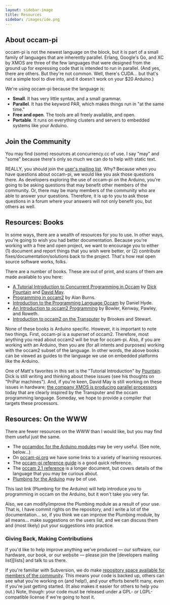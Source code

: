 ```yaml
---
layout: sidebar-image
title: Resources
sidebar: /images/ide.png
---
```


## About occam-pi

occam-pi is not the newest language on the block, but it is part of a small family of languages that are inherently parallel. Erlang, Google's Go, and XC by XMOS are three of the few languages that were designed from the ground up for expressing code that is intended to run in parallel. (And yes, there are others. But they're not common. Well, there's CUDA... but that's not a simple tool to dive into, and it doesn't work on your $20 Arduino.) 

We're using occam-pi because the language is:

* **Small**. It has very little syntax, and a small grammar.
* **Parallel**. It has the keyword PAR, which makes things run in "at the same time."
* **Free and open**. The tools are all freely available, and open.
* **Portable**. It runs on everything clusters and servers to embedded systems like your Arduino.

## Join the Community

You may find (some) resources at concurrency.cc of use. I say "may" and "some" because there's only so much we can do to help with static text.

REALLY, you should join the [user's mailing list](mailinglists.html). Why? Because when you have questions about occam-pi, we would like you ask those questions there. As developers exploring the use of occam-pi on the Arduino, you're going to be asking questions that may benefit other members of the community. Or, there may be many members of the community who are  able to answer your questions. Therefore, it is up to you to ask those questions in a forum where your answers will not only benefit you, but others as well.

## Resources: Books

In some ways, there are a wealth of resources for you to use. In other ways, you're going to wish you had better documentation. Because you're working with a free and open project, we want to encourage you to either (1) document and report things that you wish were better, or (2) contribute fixes/documentation/solutions back to the project. That's how real open source software works, folks.

There are a number of books. These are out of print, and scans of them are made available to you here:

* [A Tutorial Introduction to Concurrent Programming in Occam](http://rockalypse.org/courses/cs220f11/resources/occam-books/pountain.pdf) by [Dick Pountain](http://www.dickpountain.co.uk/) and [David May](http://en.wikipedia.org/wiki/David_May_(computer_scientist)).
* [Programming in occam2](http://rockalypse.org/courses/cs220f11/resources/occam-books/burns.pdf) by Alan Burns.
* [Introduction to the Programming Language Occam](http://rockalypse.org/courses/cs220f11/resources/occam-books/bowler.pdf) by Daniel Hyde.
* [An Introduction to occam2 Programming](http://rockalypse.org/courses/cs220f11/resources/occam-books/bowler.pdf) by Bowler, Kenway, Pawley, and Roweth.
* [Introduction to occam2 on the Transputer](http://rockalypse.org/courses/cs220f11/resources/occam-books/brookes.pdf) by Brookes and Stewart.

None of these books is Arduino specific. However, it is important to note two things. First, occam-pi is a *superset* of occam2. Therefore, most anything you read about occam2 will be true for occam-pi. Also, if you are working with an Arduino, then you are (for all intents and purposes) working with the occam2 subset of the language. In other words, the above books can be viewed as guides to the language we use on embedded platforms like the Arduino.

One of Matt's favorites in this set is the "Tutorial Introduction" by [Pountain](http://www.dickpountain.co.uk/). Dick is still writing and thinking about these issues (see his thoughts on "PriPar machines"). And, if you're keen, David May is still working on these issues in hardware; [the company XMOS is producing parallel processors](http://www.xmos.com/) today that are clearly inspired by the Transputer and the occam programming language. Someday, we hope to provide a compiler that targets these processors.

## Resources: On the WWW

There are fewer resources on the WWW than I would like, but you may find them useful just the same.

* The [occamdoc for the Arduino modules](http://www.rockalypse.org/courses/cs220f11/resources/occamdoc/) may be very useful. (See note, below...)
* On [occam-pi.org](http://pop-users.org/wiki/occam-pi/LearningResources) we have some links to a variety of learning resources.
* The [occam-pi reference guide](https://www.cs.kent.ac.uk/research/groups/sys/wiki/OccamPiReference) is a good quick reference.
* The [occam 2.1 reference](http://www.wotug.org/occam/documentation/oc21refman.pdf) is a longer document, but covers details of the language that you may be curious about.
* [Plumbing for the Arduino](http://concurrency.cc/book/) may be of use.

This last link (Plumbing for the Arduino) will help introduce you to programming in occam on the Arduino, but it won't take you very far.

<!-- 
I've started a "cookbook"-style resource, which I've brilliantly titled *A Plumbing Cookbook for the Arduino*. We will try to update it as you ask questions, so check back here for the most recent version.

PCftA 2011 10 26
Note that this book is an open project; you can contribute to it, too.

NOTE TO ME: To build the occamdocs, first run:

avr-occamdoc -d docs/ include/*.module

then 

scp -r docs/* rockalypse@rockalypse.org:~/rockalypse.org/courses/cs220f11/resources/occamdoc/

from the arduino directory.
-->

Also, we can modify/improve the Plumbing module as a result of your use. That is, I have commit rights on the repository, and I write a lot of the documentation... so, if you think we can improve the Plumbing module, by all means... make suggestions on the users list, and we can discuss them and (most likely) put your suggestions into practice.

### Giving Back, Making Contributions

If you'd like to help improve anything we've produced &mdash; our software, our hardware, our book, or our website &mdash; please join the [developers mailing list][lists] and talk to us there.

If you're familiar with Subversion, we do make [repository space available for members of the community][repos]. This means your code is backed up, others can see what you're working on (and help!), and your efforts benefit many, even if you're just getting started. (It also makes it easier for others to help you out.) Note, though: your code must be released under a GPL- or LGPL-compatible license if we're going to host it.

[repos]: http://projects.cs.kent.ac.uk/projects/kroc/trac/browser/kroc/trunk/tvm/arduino/community

